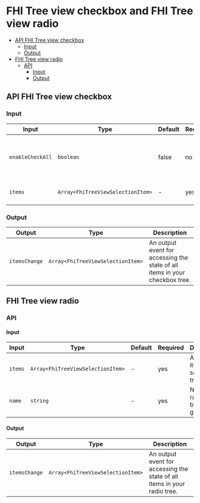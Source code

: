 # FHI Tree view checkbox and FHI Tree view radio <!-- omit from toc -->

- [API FHI Tree view checkbox](#api-fhi-tree-view-checkbox)
  - [Input](#input)
  - [Output](#output)
- [FHI Tree view radio](#fhi-tree-view-radio)
  - [API](#api)
    - [Input](#input-1)
    - [Output](#output-1)

## API FHI Tree view checkbox

### Input

| Input             | Type                               | Default | Required | Description |
| ----------------- | ---------------------------------- | ------- | -------- | ----------- |
| `enableCheckAll`  | `boolean`                          | false   | no       | Trigger to select/deselect all siblings, only if `singleSelection === false`. |
| `items`           | `Array<FhiTreeViewSelectionItem>`  | -       | yes      | Array of all items in selection tree. |

### Output

| Output        | Type                              | Description |
| ------------- | --------------------------------- | ----------- |
| `itemsChange` | `Array<FhiTreeViewSelectionItem>` | An output event for accessing the state of all items in your checkbox tree. |

## FHI Tree view radio

### API

#### Input

| Input             | Type                               | Default | Required | Description |
| ----------------- | ---------------------------------- | ------- | -------- | ----------- |
| `items`           | `Array<FhiTreeViewSelectionItem>`  | -       | yes      | Array of all items in selection tree. |
| `name`            | `string`                           | -       | yes      | Naming the radio button group. |

#### Output

| Output        | Type                              | Description |
| ------------- | --------------------------------- | ----------- |
| `itemsChange` | `Array<FhiTreeViewSelectionItem>` | An output event for accessing the state of all items in your radio tree. |
